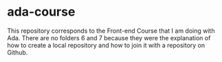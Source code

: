# ada-course
This repository corresponds to the Front-end Course that I am doing with Ada.
There are no folders 6 and 7 because they were the explanation of how to create a 
local repository and how to join it with a repository on Github.
